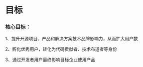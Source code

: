 # 目标

### 核心目标：

1、提升开源项目、产品和解决方案技术品牌影响力，从而扩大用户数

2、孵化优秀用户，转化为代码贡献者、技术布道者等身份

3、通过开发者用户最终影响目标企业使用产品
